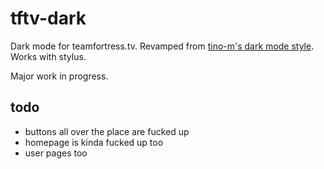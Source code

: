 # tftv-dark
Dark mode for teamfortress.tv. Revamped from [tino-m's dark mode style](https://github.com/tino-m/TFTVDark/). Works with stylus.

Major work in progress.

## todo
- buttons all over the place are fucked up
- homepage is kinda fucked up too
- user pages too
